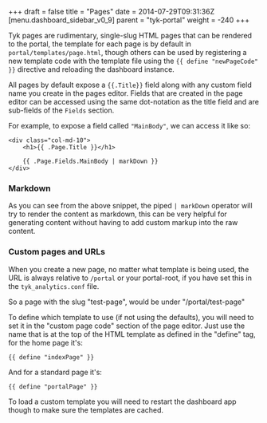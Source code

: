 +++
draft = false
title = "Pages"
date = 2014-07-29T09:31:36Z
[menu.dashboard_sidebar_v0_9]
	parent = "tyk-portal"
    weight = -240
+++

Tyk pages are rudimentary, single-slug HTML pages that can be rendered to the portal, the template for each page is by
default in `portal/templates/page.html`, though others can be used by registering a new template code with the template file
using the `{{ define "newPageCode" }}` directive and reloading the dashboard instance.

All pages by default expose a `{{.Title}}` field along with any custom field name you create in the pages editor. Fields that
are created in the page editor can be accessed using the same dot-notation as the title field and are sub-fields of the 
`Fields` section.

For example, to expose a field called `"MainBody"`, we can access it like so:

	<div class="col-md-10">
		<h1>{{ .Page.Title }}</h1>
	
		{{ .Page.Fields.MainBody | markDown }}
	</div>

### Markdown

As you can see from the above snippet, the piped `| markDown` operator will try to render the content as markdown, this can be
very helpful for generating content without having to add custom markup into the raw content.

### Custom pages and URLs

When you create a new page, no matter what template is being used, the URL is always relative to `/portal` or your portal-root, if you have set this in the `tyk_analytics.conf` file.

So a page with the slug "test-page", would be under "/portal/test-page"

To define which template to use (if not using the defaults), you will need to set it in the "custom page code" section of the page editor. Just use the name that is at the top of the HTML template as defined in the "define" tag, for the home page it's:

	{{ define "indexPage" }}

And for a standard page it's:

	{{ define "portalPage" }}

To load a custom template you will need to restart the dashboard app though to make sure the templates are cached.
